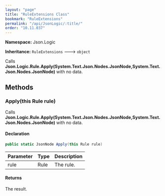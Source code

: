 ```yaml
---
layout: "page"
title: "RuleExtensions Class"
bookmark: "RuleExtensions"
permalink: "/api/JsonLogic/:title/"
order: "10.11.037"
---
```

**Namespace:** Json.Logic

**Inheritance:**
`RuleExtensions`
 🡒 
`object`

Calls **Json.Logic.Rule.Apply(System.Text.Json.Nodes.JsonNode,System.Text.Json.Nodes.JsonNode)** with no data.

## Methods

### Apply(this Rule rule)

Calls **Json.Logic.Rule.Apply(System.Text.Json.Nodes.JsonNode,System.Text.Json.Nodes.JsonNode)** with no data.

#### Declaration

```c#
public static JsonNode Apply(this Rule rule)
```

| Parameter | Type | Description |
|---|---|---|
| rule | Rule | The rule. |


#### Returns

The result.

